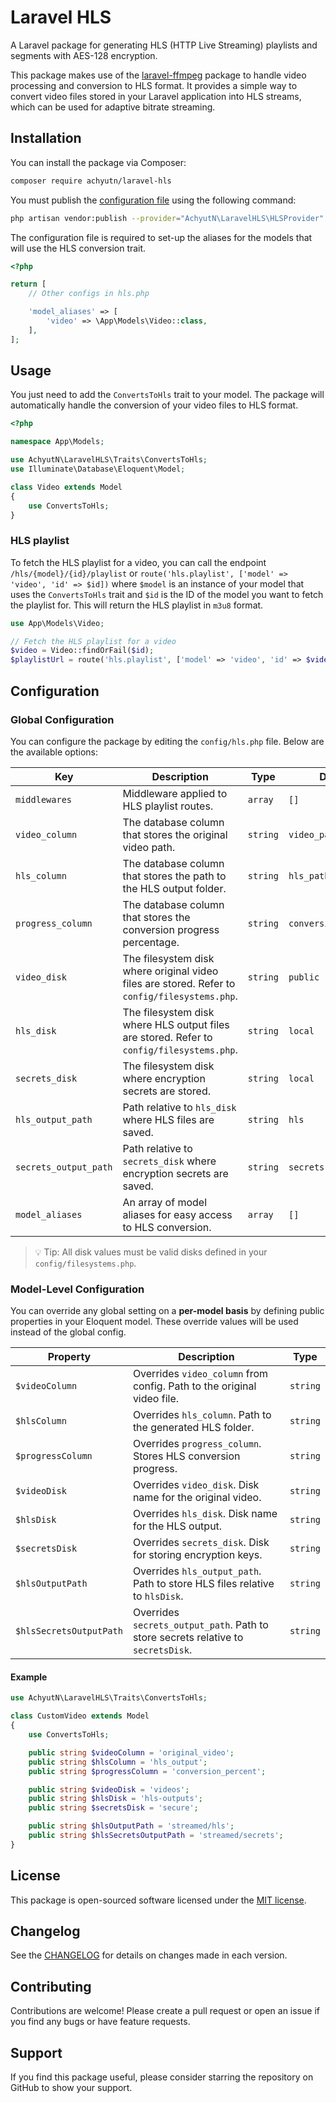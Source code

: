 # Laravel HLS

A Laravel package for generating HLS (HTTP Live Streaming) playlists and segments with AES-128 encryption.

This package makes use of the [laravel-ffmpeg](https://github.com/protonemedia/laravel-ffmpeg) package to handle video
processing and
conversion to HLS format. It provides a simple way to convert video files stored in your Laravel application into HLS
streams, which can be used for adaptive bitrate streaming.

## Installation

You can install the package via Composer:

```bash
composer require achyutn/laravel-hls
```

You must publish the [configuration file](src/config/hls.php) using the following command:

```bash
php artisan vendor:publish --provider="AchyutN\LaravelHLS\HLSProvider" --tag="hls-config"
```

The configuration file is required to set-up the aliases for the models that will use the HLS conversion trait.

```php
<?php

return [
    // Other configs in hls.php

    'model_aliases' => [
        'video' => \App\Models\Video::class,
    ],
];
```

## Usage

You just need to add the `ConvertsToHls` trait to your model. The package will automatically handle the conversion of
your video files to HLS format.

```php
<?php

namespace App\Models;

use AchyutN\LaravelHLS\Traits\ConvertsToHls;
use Illuminate\Database\Eloquent\Model;

class Video extends Model
{
    use ConvertsToHls;
}
```

### HLS playlist

To fetch the HLS playlist for a video, you can call the endpoint `/hls/{model}/{id}/playlist` or
`route('hls.playlist', ['model' => 'video', 'id' => $id])` where `$model` is an instance of your
model that uses the `ConvertsToHls` trait and `$id` is the ID of the model you want to fetch the
playlist for. This will return the HLS playlist in `m3u8` format.

```php
use App\Models\Video;

// Fetch the HLS playlist for a video
$video = Video::findOrFail($id);
$playlistUrl = route('hls.playlist', ['model' => 'video', 'id' => $video->id]);
```

## Configuration

### Global Configuration

You can configure the package by editing the `config/hls.php` file. Below are the available options:

| Key                   | Description                                                                                   | Type     | Default               |
|-----------------------|-----------------------------------------------------------------------------------------------|----------|-----------------------|
| `middlewares`         | Middleware applied to HLS playlist routes.                                                    | `array`  | `[]`                  |
| `video_column`        | The database column that stores the original video path.                                      | `string` | `video_path`          |
| `hls_column`          | The database column that stores the path to the HLS output folder.                            | `string` | `hls_path`            |
| `progress_column`     | The database column that stores the conversion progress percentage.                           | `string` | `conversion_progress` |
| `video_disk`          | The filesystem disk where original video files are stored. Refer to `config/filesystems.php`. | `string` | `public`              |
| `hls_disk`            | The filesystem disk where HLS output files are stored. Refer to `config/filesystems.php`.     | `string` | `local`               |
| `secrets_disk`        | The filesystem disk where encryption secrets are stored.                                      | `string` | `local`               |
| `hls_output_path`     | Path relative to `hls_disk` where HLS files are saved.                                        | `string` | `hls`                 |
| `secrets_output_path` | Path relative to `secrets_disk` where encryption secrets are saved.                           | `string` | `secrets`             |
| `model_aliases`       | An array of model aliases for easy access to HLS conversion.                                  | `array`  | `[]`                  |

> 💡 Tip: All disk values must be valid disks defined in your `config/filesystems.php`.

### Model-Level Configuration

You can override any global setting on a **per-model basis** by defining public properties in your Eloquent model. These
override values will be used instead of the global config.

| Property                | Description                                                                       | Type     |
|-------------------------|-----------------------------------------------------------------------------------|----------|
| `$videoColumn`          | Overrides `video_column` from config. Path to the original video file.            | `string` |
| `$hlsColumn`            | Overrides `hls_column`. Path to the generated HLS folder.                         | `string` |
| `$progressColumn`       | Overrides `progress_column`. Stores HLS conversion progress.                      | `string` |
| `$videoDisk`            | Overrides `video_disk`. Disk name for the original video.                         | `string` |
| `$hlsDisk`              | Overrides `hls_disk`. Disk name for the HLS output.                               | `string` |
| `$secretsDisk`          | Overrides `secrets_disk`. Disk for storing encryption keys.                       | `string` |
| `$hlsOutputPath`        | Overrides `hls_output_path`. Path to store HLS files relative to `hlsDisk`.       | `string` |
| `$hlsSecretsOutputPath` | Overrides `secrets_output_path`. Path to store secrets relative to `secretsDisk`. | `string` |

#### Example

```php
use AchyutN\LaravelHLS\Traits\ConvertsToHls;

class CustomVideo extends Model
{
    use ConvertsToHls;

    public string $videoColumn = 'original_video';
    public string $hlsColumn = 'hls_output';
    public string $progressColumn = 'conversion_percent';

    public string $videoDisk = 'videos';
    public string $hlsDisk = 'hls-outputs';
    public string $secretsDisk = 'secure';

    public string $hlsOutputPath = 'streamed/hls';
    public string $hlsSecretsOutputPath = 'streamed/secrets';
}
```

## License

This package is open-sourced software licensed under the [MIT license](LICENSE).

## Changelog

See the [CHANGELOG](CHANGELOG.md) for details on changes made in each version.

## Contributing

Contributions are welcome! Please create a pull request or open an issue if you find any bugs or have feature requests.

## Support

If you find this package useful, please consider starring the repository on GitHub to show your support.
